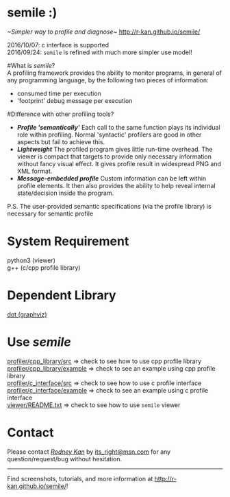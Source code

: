 # semile :)
_~Simpler way to profile and diagnose~_ http://r-kan.github.io/semile/  
   
2016/10/07: c interface is supported  
2016/09/24: `semile` is refined with much more simpler use model!

#What is _semile_?  
A profiling framework provides the ability to monitor programs, in general of any programming language, by the following two pieces of information:  
* consumed time per execution  
* 'footprint' debug message per execution  

#Difference with other profiling tools?  
* **_Profile 'semantically'_**  Each call to the same function plays its individual role within profiling. Normal 'syntactic' profilers are good in other aspects but fail to achieve this.  
* **_Lightweight_**  The profiled program gives little run-time overhead. The viewer is compact that targets to provide only necessary information without fancy visual effect. It gives profile result in widespread PNG and XML format.  
* **_Message-embedded profile_**  Custom information can be left within profile elements. It then also provides the ability to help reveal internal state/decision inside the program.  

P.S. The user-provided semantic specifications (via the profile library) is necessary for semantic profile  

# System Requirement
python3 (viewer)   
g++ (c/cpp profile library)  

# Dependent Library
<a href="http://www.graphviz.org" target="_blank">dot (graphviz)</a>   

# Use _semile_
<a href="https://github.com/r-kan/semile/tree/master/profiler/cpp_library/src" target="_blank">profiler/cpp_library/src</a> => check to see how to use cpp profile library  
<a href="https://github.com/r-kan/semile/tree/master/profiler/cpp_library/example" target="_blank">profiler/cpp_library/example</a> => check to see an example using cpp profile library  
<a href="https://github.com/r-kan/semile/tree/master/profiler/c_interface/src" target="_blank">profiler/c_interface/src</a> => check to see how to use c profile interface  
<a href="https://github.com/r-kan/semile/tree/master/profiler/c_interface/example" target="_blank">profiler/c_interface/example</a> => check to see an example using c profile interface  
<a href="https://github.com/r-kan/semile/tree/master/viewer" target="_blank">viewer/README.txt</a> => check to see how to use `semile` viewer

# Contact  
Please contact <a href='http://r-kan.github.io'>*Rodney Kan*</a> by its_right@msn.com for any question/request/bug without hesitation. 

***
Find screenshots, tutorials, and more information at http://r-kan.github.io/semile/!
